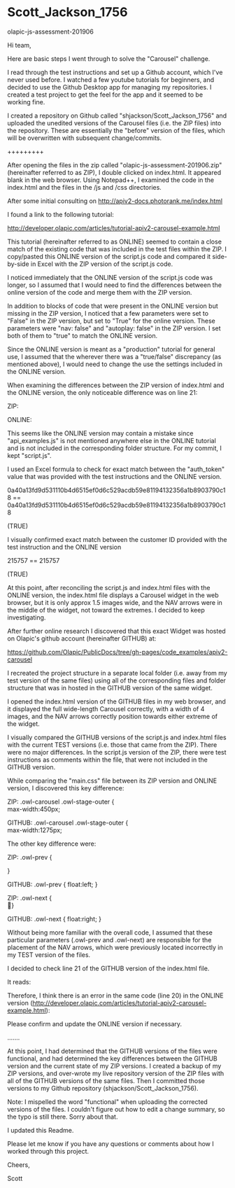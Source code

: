 # Scott_Jackson_1756
 olapic-js-assessment-201906


Hi team,

Here are basic steps I went through to solve the "Carousel" challenge.

I read through the test instructions and set up a Github account, which I've never used before. I watched a few youtube tutorials for beginners, and decided to use the Github Desktop app for managing my repositories. I created a test project to get the feel for the app and it seemed to be working fine.

I created a repository on Github called "shjackson/Scott_Jackson_1756" and uploaded the unedited versions of the Carousel files (i.e. the ZIP files) into the repository. These are essentially the "before" version of the files, which will be overwritten with subsequent change/commits.

+++++++++

After opening the files in the zip called "olapic-js-assessment-201906.zip" (hereinafter referred to as ZIP), I double clicked on index.html. It appeared blank in the web browser. Using Notepad++, I examined the code in the index.html and the files in the /js and /css directories.

After some initial consulting on http://apiv2-docs.photorank.me/index.html

I found a link to the following tutorial:

http://developer.olapic.com/articles/tutorial-apiv2-carousel-example.html

This tutorial (hereinafter referred to as ONLINE) seemed to contain a close match of the existing code that was included in the test files within the ZIP. I copy/pasted this ONLINE version of the script.js code and compared it side-by-side in Excel with the ZIP version of the script.js code.

I noticed immediately that the ONLINE version of the script.js code was longer, so I assumed that I would need to find the differences between the online version of the code and merge them with the ZIP version.

In addition to blocks of code that were present in the ONLINE version but missing in the ZIP version, I noticed that a few parameters were set to "False" in the ZIP version, but set to "True" for the online version. These parameters were "nav: false" and "autoplay: false" in the ZIP version. I set both of them to "true" to match the ONLINE version.

Since the ONLINE version is meant as a "production" tutorial for general use, I assumed that the wherever there was a "true/false" discrepancy (as mentioned above), I would need to change the use the settings included in the ONLINE version.

When examining the differences between the ZIP version of index.html and the ONLINE version, the only noticeable difference was on line 21:

ZIP:
<script src="js/script.js"></script>

ONLINE:
<script src="js/api_examples.js"></script>

This seems like the ONLINE version may contain a mistake since "api_examples.js" is not mentioned anywhere else in the ONLINE tutorial and is not included in the corresponding folder structure. For my commit, I kept "script.js".

I used an Excel formula to check for exact match between the "auth_token" value that was provided with the test instructions and the ONLINE version.

0a40a13fd9d531110b4d6515ef0d6c529acdb59e81194132356a1b8903790c18 == 0a40a13fd9d531110b4d6515ef0d6c529acdb59e81194132356a1b8903790c18

(TRUE)

I visually confirmed exact match between the customer ID provided with the test instruction and the ONLINE version

215757 == 215757

(TRUE)

At this point, after reconciling the script.js and index.html files with the ONLINE version, the index.html file displays a Carousel widget in the web browser, but it is only approx 1.5 images wide, and the NAV arrows were in the middle of the widget, not toward the extremes. I decided to keep investigating.
	
After further online research I discovered that this exact Widget was hosted on Olapic's github account (hereinafter GITHUB) at:

https://github.com/Olapic/PublicDocs/tree/gh-pages/code_examples/apiv2-carousel

I recreated the project structure in a separate local folder (i.e. away from my test version of the same files) using all of the corresponding files and folder structure that was in hosted in the GITHUB version of the same widget.

I opened the index.html version of the GITHUB files in my web browser, and it displayed the full wide-length Carousel correctly, with a width of 4 images, and the NAV arrows correctly position towards either extreme of the widget.

I visually compared the GITHUB versions of the script.js and index.html files with the current TEST versions (i.e. those that came from the ZIP). There were no major differences. In the script.js version of the ZIP, there were test instructions as comments within the file, that were not included in the GITHUB version. 

While comparing the "main.css" file between its ZIP version and ONLINE version, I discovered this key difference:

ZIP:
.owl-carousel .owl-stage-outer {  
	max-width:450px; 
	
GITHUB:
.owl-carousel .owl-stage-outer {  
	max-width:1275px; 
	
The other key difference were:

ZIP:
.owl-prev {   

}

GITHUB:
.owl-prev { 
	float:left; 
} 

ZIP:
.owl-next {   

}

GITHUB:
.owl-next { 
	float:right; 
}


Without being more familiar with the overall code, I assumed that these particular parameters (.owl-prev and .owl-next) are responsible for the placement of the NAV arrows, which were previously located incorrectly in my TEST version of the files. 

I decided to check line 21 of the GITHUB version of the index.html file.

It reads:

<script src="js/script.js"></script>

Therefore, I think there is an error in the same code (line 20) in the ONLINE version (http://developer.olapic.com/articles/tutorial-apiv2-carousel-example.html):

<script src="js/api_examples.js"></script>

Please confirm and update the ONLINE version if necessary.

.......

At this point, I had determined that the GITHUB versions of the files  were functional, and had determined the key differences between the GITHUB version and the current state of my ZIP versions. I created a backup of my ZIP versions, and over-wrote my live repository version of the ZIP files with all of the GITHUB versions of the same files. Then I committed those versions to my Github repository (shjackson/Scott_Jackson_1756).

Note: I mispelled the word "functional" when uploading the corrected versions of the files. I couldn't figure out how to edit a change summary, so the typo is still there. Sorry about that.

I updated this Readme.

Please let me know if you have any questions or comments about how I worked through this project.

Cheers,

Scott


